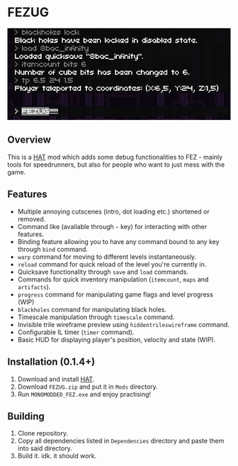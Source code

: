 # FEZUG

![thumbnail](Docs/thumbnail.png)

## Overview 

This is a [HAT](https://github.com/Krzyhau/HAT) mod which adds some debug functionalities to FEZ - mainly tools for speedrunners, but also for people who want to just mess with the game.

## Features

- Multiple annoying cutscenes (intro, dot loading etc.) shortened or removed.
- Command like (available through `~` key) for interacting with other features.
- Binding feature allowing you to have any command bound to any key through `bind` command.
- `warp` command for moving to different levels instantaneously.
- `reload` command for quick reload of the level you're currently in.
- Quicksave functionality through `save` and `load` commands.
- Commands for quick inventory manipulation (`itemcount`, `maps` and `artifacts`).
- `progress` command for manipulating game flags and level progress (WIP)
- `blackholes` command for manipulating black holes.
- Timescale manipulation through `timescale` command.
- Invisible trile wireframe preview using `hiddentrileswireframe` command.
- Configurable IL timer (`timer` command).
- Basic HUD for displaying player's position, velocity and state (WIP).

## Installation (0.1.4+)

1. Download and install [HAT](https://github.com/Krzyhau/HAT).
2. Download `FEZUG.zip` and put it in `Mods` directory.
3. Run `MONOMODDED_FEZ.exe` and enjoy practising!

## Building

1. Clone repository.
2. Copy all dependencies listed in `Dependencies` directory and paste them into said directory.
3. Build it. idk. it should work.
